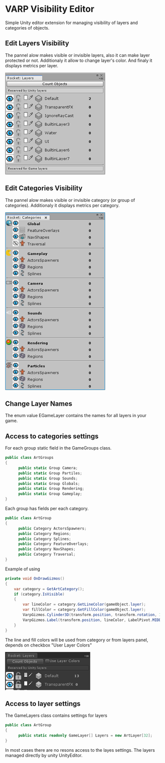 # VARP Visibility Editor

Simple Unity editor extension for managing visibility of layers and categories of objects.

## Edit Layers Visibility

The pannel alow makes visible or invisible layers, also it can make layer protected or not. Additionaly it allow to change layer's color. And finaly it displays metrics per layer.

![Layers Window](/Documentation/layers_window.png)

## Edit Categories Visibility

The pannel alow makes visible or invisible category (or group of categories). Additionaly it displays metrics per category.

![Categories Window](/Documentation/categories_window.png)

## Change Layer Names

The enum value EGameLayer contains the names for all layers in your game.

## Access to categories settings

For each group static field in the GameGroups class.

```C#
public class ArtGroups
{
      public static Group Camera;
      public static Group Partiles;
      public static Group Sounds;
      public static Group Globals;
      public static Group Rendering;
      public static Group Gameplay;
}
```

Each group has fields per each category.

```C#
public class ArtGroup
{
      public Category ActorsSpawners;
      public Category Regions;
      public Category Splines;
      public Category FeatureOverlays;
      public Category NavShapes;
      public Category Traversal;
}
```

Example of using

```C#
private void OnDrawGizmos()
{
    var category = GetArtCategory();
    if (category.IsVisible)
    {
        var lineColor = category.GetLineColor(gameObject.layer);
        var fillColor = category.GetFillColor(gameObject.layer);
        VarpGizmos.Cylinder3D(transform.position, transform.rotation, 1f, zoneRadius, GizmoDrawAxis.Y, fillColor, lineColor);
        VarpGizmos.Label(transform.position, lineColor, LabelPivot.MIDDLE_CENTER, LabelAlignment.CENTER, name, 100);
    }
}
```

The line and fill colors will be used from category or from layers panel, depends on checkbox "User Layer Colors"

![Layers Window](/Documentation/layers_window_colors.png)

## Access to layer settings

The GameLayers class contains settings for layers

```C#
public class ArtGroup
{
      public static readonly GameLayer[] Layers = new ArtLayer[32];
}
```

In most cases there are no resons access to the layes settings. The layers managed directly by unity UnityEditor. 


